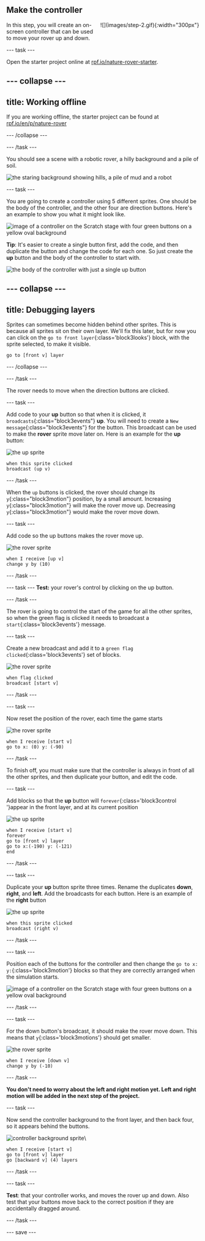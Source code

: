 ## Make the controller

<div style="display: flex; flex-wrap: wrap">
<div style="flex-basis: 200px; flex-grow: 1; margin-right: 15px;">
In this step, you will create an on-screen controller that can be used to move your rover up and down.
</div>
<div>
![](images/step-2.gif){:width="300px"}
</div>
</div>

--- task ---

Open the starter project online at [rpf.io/nature-rover-starter](https://rpf.io/nature-rover-starter).

--- collapse ---
---
title: Working offline
---

If you are working offline, the starter project can be found at [rpf.io/en/p/nature-rover](https://rpf.io/en/p/nature-rover)

--- /collapse ---


--- /task ---

You should see a scene with a robotic rover, a hilly background and a pile of soil.

![the staring background showing hills, a pile of mud and a robot](images/starter-background.png)

--- task ---

You are going to create a controller using 5 different sprites. One should be the body of the controller, and the other four are direction buttons. Here's an example to show you what it might look like.

![image of a controller on the Scratch stage with four green buttons on a yellow oval background](images/controller.png)

**Tip**: It's easier to create a single button first, add the code, and then duplicate the button and change the code for each one. So just create the **up** button and the body of the controller to start with.

![the body of the controller with just a single up button](up_button_and_backdrop.png)

--- collapse ---
---
title: Debugging layers
---

Sprites can sometimes become hidden behind other sprites. This is because all sprites sit on their own layer. We'll fix this later, but for now you can click on the `go to front layer`{:class='block3looks'} block, with the sprite selected, to make it visible.

```blocks3
go to [front v] layer
```

--- /collapse ---

--- /task ---

The rover needs to move when the direction buttons are clicked.

--- task ---

Add code to your **up** button so that when it is clicked, it `broadcasts`{:class="block3events"} **up**. You will need to create a `New message`{:class="block3events"} for the button. This broadcast can be used to make the **rover** sprite move later on. Here is an example for the **up** button:

![the up sprite](images/up-sprite.png)
```blocks3
when this sprite clicked
broadcast (up v)
```

--- /task ---

When the `up` buttons is clicked, the rover should change its `y`{:class="block3motion"} position, by a small amount. Increasing `y`{:class="block3motion"} will make the rover move up. Decreasing `y`{:class="block3motion"} would make the rover move down.

--- task ---

Add code so the up buttons makes the rover move up.

![the rover sprite](images/rover-sprite.png)
```blocks3
when I receive [up v]
change y by (10)
```

--- /task ---

--- task ---
**Test:** your rover's control by clicking on the up button.

--- /task ---

The rover is going to control the start of the game for all the other sprites, so when the green flag is clicked it needs to broadcast a `start`{:class='block3events'} message.

--- task ---

Create a new broadcast and add it to a `green flag clicked`{:class='block3events'} set of blocks.

![the rover sprite](images/rover-sprite.png)
```blocks3
when flag clicked
broadcast [start v]
``` 

--- /task ---

--- task ---

Now reset the position of the rover, each time the game starts

![the rover sprite](images/rover-sprite.png)
```blocks3
when I receive [start v]
go to x: (0) y: (-90)
```

--- /task ---

To finish off, you must make sure that the controller is always in front of all the other sprites, and then duplicate your button, and edit the code.

--- task ---

Add blocks so that the **up** button will `forever`{:class='block3control '}appear in the front layer, and at its current position

![the up sprite](images/up-sprite.png)
```blocks3
when I receive [start v]
forever
go to [front v] layer
go to x:(-190) y: (-121)
end
```

--- /task ---

--- task ---

Duplicate your **up** button sprite three times. Rename the duplicates **down**, **right**, and **left**. Add the broadcasts for each button. Here is an example of the **right** button

![the up sprite](images/right-sprite.png)
```blocks3
when this sprite clicked
broadcast (right v)
```

--- /task ---

--- task ---

Position each of the buttons for the controller and then change the `go to x: y:`{:class='block3motion'} blocks so that they are correctly arranged when the simulation starts.

![image of a controller on the Scratch stage with four green buttons on a yellow oval background](images/controller.png)

--- /task ---

--- task ---

For the down button's broadcast, it should make the rover move down. This means that `y`{:class='block3motions'} should get smaller.

![the rover sprite](images/rover-sprite.png)
```blocks3
when I receive [down v]
change y by (-10)
```

--- /task ---

**You don't need to worry about the left and right motion yet. Left and right motion will be added in the next step of the project.**

--- task ---

Now send the controller background to the front layer, and then back four, so it appears behind the buttons.

![controller background sprite](images/controller-back-sprite.png)\
```blocks3
when I receive [start v]
go to [front v] layer
go [backward v] (4) layers
```

--- /task ---

--- task ---

**Test**: that your controller works, and moves the rover up and down. Also test that your buttons move back to the correct position if they are accidentally dragged around.

--- /task ---

--- save ---
